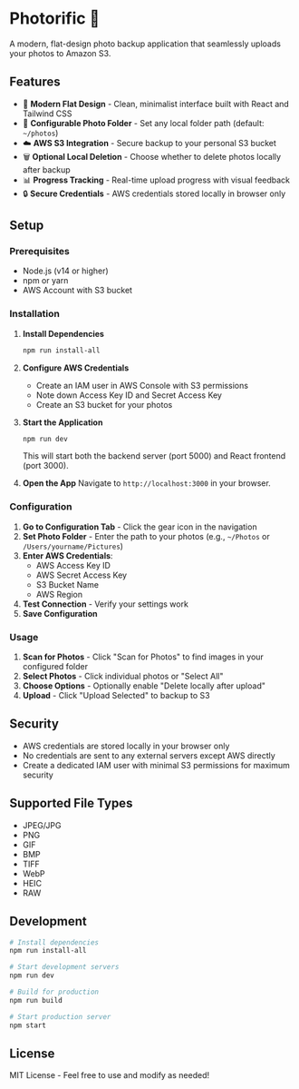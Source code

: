 # Photorific 📸

A modern, flat-design photo backup application that seamlessly uploads your photos to Amazon S3.

## Features

- 🎨 **Modern Flat Design** - Clean, minimalist interface built with React and Tailwind CSS
- 📁 **Configurable Photo Folder** - Set any local folder path (default: `~/photos`)
- ☁️ **AWS S3 Integration** - Secure backup to your personal S3 bucket
- 🗑️ **Optional Local Deletion** - Choose whether to delete photos locally after backup
- 📊 **Progress Tracking** - Real-time upload progress with visual feedback
- 🔒 **Secure Credentials** - AWS credentials stored locally in browser only

## Setup

### Prerequisites

- Node.js (v14 or higher)
- npm or yarn
- AWS Account with S3 bucket

### Installation

1. **Install Dependencies**
   ```bash
   npm run install-all
   ```

2. **Configure AWS Credentials**
   - Create an IAM user in AWS Console with S3 permissions
   - Note down Access Key ID and Secret Access Key
   - Create an S3 bucket for your photos

3. **Start the Application**
   ```bash
   npm run dev
   ```
   This will start both the backend server (port 5000) and React frontend (port 3000).

4. **Open the App**
   Navigate to `http://localhost:3000` in your browser.

### Configuration

1. **Go to Configuration Tab** - Click the gear icon in the navigation
2. **Set Photo Folder** - Enter the path to your photos (e.g., `~/Photos` or `/Users/yourname/Pictures`)
3. **Enter AWS Credentials**:
   - AWS Access Key ID
   - AWS Secret Access Key
   - S3 Bucket Name
   - AWS Region
4. **Test Connection** - Verify your settings work
5. **Save Configuration**

### Usage

1. **Scan for Photos** - Click "Scan for Photos" to find images in your configured folder
2. **Select Photos** - Click individual photos or "Select All"
3. **Choose Options** - Optionally enable "Delete locally after upload"
4. **Upload** - Click "Upload Selected" to backup to S3

## Security

- AWS credentials are stored locally in your browser only
- No credentials are sent to any external servers except AWS directly
- Create a dedicated IAM user with minimal S3 permissions for maximum security

## Supported File Types

- JPEG/JPG
- PNG
- GIF
- BMP
- TIFF
- WebP
- HEIC
- RAW

## Development

```bash
# Install dependencies
npm run install-all

# Start development servers
npm run dev

# Build for production
npm run build

# Start production server
npm start
```

## License

MIT License - Feel free to use and modify as needed! 